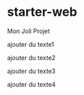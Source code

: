 # starter-web
Mon Joli Projet

ajouter du texte1

ajouter du texte2

ajouter du texte3

ajouter du texte4
